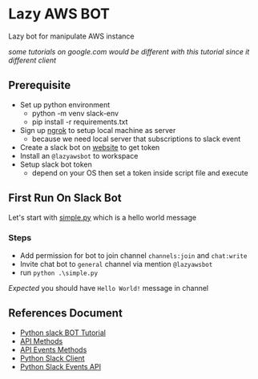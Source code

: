 # Lazy AWS BOT

Lazy bot for manipulate AWS instance

*some tutorials on google.com would be different with this tutorial since it different client*

## Prerequisite

- Set up python environment
    - python -m venv slack-env
    - pip install -r requirements.txt
- Sign up [ngrok](https://ngrok.com/) to setup local machine as server
    - because we need local server that subscriptions to slack event
- Create a slack bot on [website](https://api.slack.com/apps) to get token
- Install an `@lazyawsbot` to workspace
- Setup slack bot token
    - depend on your OS then set a token inside script file and execute

## First Run On Slack Bot

Let's start with [simple.py](https://github.com/howtoautomateinth/lazy-aws-slackbot/blob/master/simple.py) which is a hello world message

### Steps

- Add permission for bot to join channel `channels:join` and `chat:write`
- Invite chat bot to `general` channel via mention `@lazyawsbot`
- run `python .\simple.py`

*Expected* you should have `Hello World!` message in channel

## References Document

- [Python slack BOT Tutorial](https://github.com/slackapi/python-slackclient/tree/master/tutorial)
- [API Methods](https://api.slack.com/methods)
- [API Events Methods](https://api.slack.com/events)
- [Python Slack Client](https://github.com/slackapi/python-slackclient)
- [Python Slack Events API](https://github.com/slackapi/python-slack-events-api)

